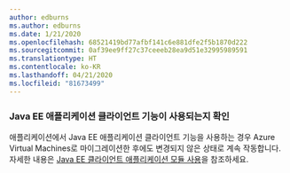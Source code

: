 ```yaml
---
author: edburns
ms.author: edburns
ms.date: 1/21/2020
ms.openlocfilehash: 68521419bd77afbf141c6e881dfe2f5b1870d222
ms.sourcegitcommit: 0af39ee9ff27c37ceeeb28ea9d51e32995989591
ms.translationtype: HT
ms.contentlocale: ko-KR
ms.lasthandoff: 04/21/2020
ms.locfileid: "81673499"
---
```

### <a name="determine-whether-the-java-ee-application-client-feature-is-used"></a>Java EE 애플리케이션 클라이언트 기능이 사용되는지 확인

애플리케이션에서 Java EE 애플리케이션 클라이언트 기능을 사용하는 경우 Azure Virtual Machines로 마이그레이션한 후에도 변경되지 않은 상태로 계속 작동합니다. 자세한 내용은 [Java EE 클라이언트 애플리케이션 모듈 사용](https://docs.oracle.com/en/middleware/fusion-middleware/weblogic-server/12.2.1.4/saclt/modules.html)을 참조하세요.

